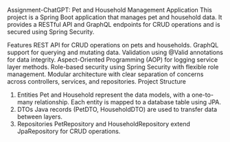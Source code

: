 Assignment-ChatGPT: Pet and Household Management Application
This project is a Spring Boot application that manages pet and household data. It provides a RESTful API and GraphQL endpoints for CRUD operations and is secured using Spring Security.

Features
REST API for CRUD operations on pets and households.
GraphQL support for querying and mutating data.
Validation using @Valid annotations for data integrity.
Aspect-Oriented Programming (AOP) for logging service layer methods.
Role-based security using Spring Security with flexible role management.
Modular architecture with clear separation of concerns across controllers, services, and repositories.
Project Structure
1. Entities
Pet and Household represent the data models, with a one-to-many relationship.
Each entity is mapped to a database table using JPA.
2. DTOs
Java records (PetDTO, HouseholdDTO) are used to transfer data between layers.
3. Repositories
PetRepository and HouseholdRepository extend JpaRepository for CRUD operations.
